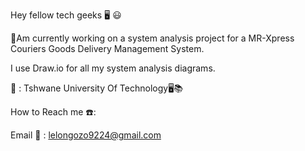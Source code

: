 Hey fellow tech geeks :desktop_computer:	:smiley:

:pushpin:Am currently working on a system analysis project for a MR-Xpress Couriers Goods Delivery Management System.

I use Draw.io for all my system analysis diagrams.

:school: : Tshwane University Of Technology:desktop_computer::books:

How to Reach me :telephone::

Email	:calling: : lelongozo9224@gmail.com 
